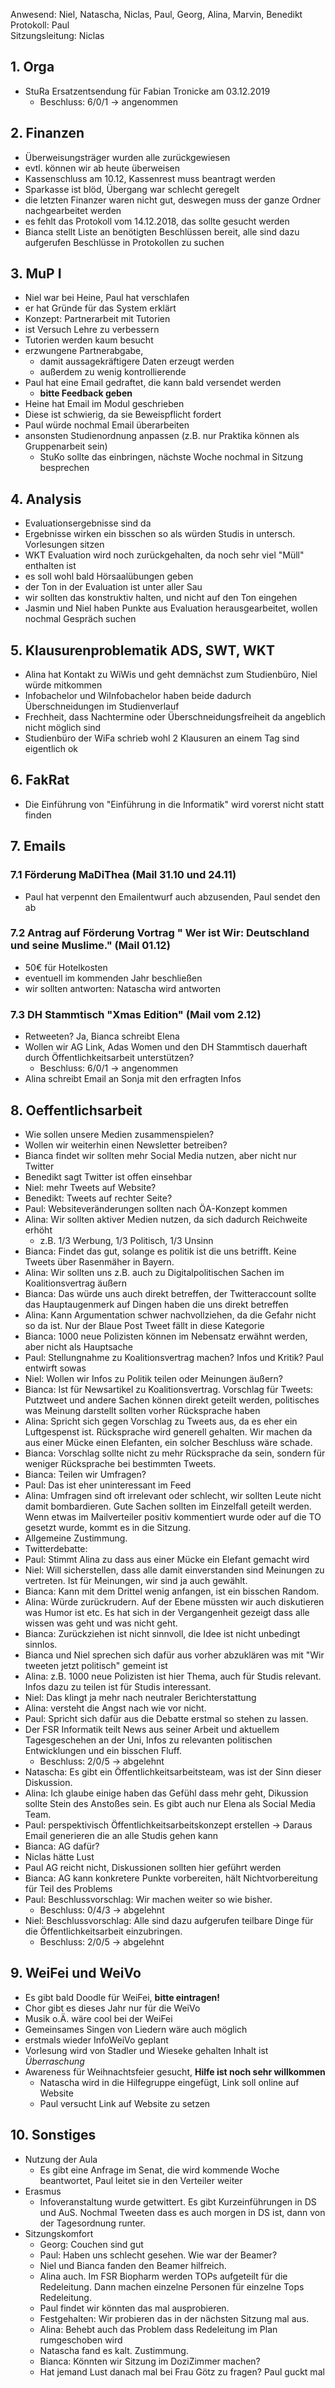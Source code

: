 ---
---

Anwesend: Niel, Natascha, Niclas, Paul, Georg, Alina, Marvin, Benedikt  
Protokoll: Paul  
Sitzungsleitung: Niclas

## 1. Orga

- StuRa Ersatzentsendung für Fabian Tronicke am 03.12.2019
  - Beschluss: 6/0/1 -> angenommen

## 2. Finanzen

- Überweisungsträger wurden alle zurückgewiesen
- evtl. können wir ab heute überweisen
- Kassenschluss am 10.12, Kassenrest muss beantragt werden
- Sparkasse ist blöd, Übergang war schlecht geregelt
- die letzten Finanzer waren nicht gut, deswegen muss der ganze Ordner nachgearbeitet werden
- es fehlt das Protokoll vom 14.12.2018, das sollte gesucht werden
- Bianca stellt Liste an benötigten Beschlüssen bereit, alle sind dazu aufgerufen Beschlüsse in Protokollen zu suchen

## 3. MuP I

- Niel war bei Heine, Paul hat verschlafen
- er hat Gründe für das System erklärt
- Konzept: Partnerarbeit mit Tutorien
- ist Versuch Lehre zu verbessern
- Tutorien werden kaum besucht
- erzwungene Partnerabgabe,
  - damit aussagekräftigere Daten erzeugt werden
  - außerdem zu wenig kontrollierende
- Paul hat eine Email gedraftet, die kann bald versendet werden
  - **bitte Feedback geben**
- Heine hat Email im Modul geschrieben
- Diese ist schwierig, da sie Beweispflicht fordert
- Paul würde nochmal Email überarbeiten
- ansonsten Studienordnung anpassen (z.B. nur Praktika können als Gruppenarbeit sein)
  - StuKo sollte das einbringen, nächste Woche nochmal in Sitzung besprechen

## 4. Analysis

- Evaluationsergebnisse sind da
- Ergebnisse wirken ein bisschen so als würden Studis in untersch. Vorlesungen sitzen
- WKT Evaluation wird noch zurückgehalten, da noch sehr viel "Müll" enthalten ist
- es soll wohl bald Hörsaalübungen geben
- der Ton in der Evaluation ist unter aller Sau
- wir sollten das konstruktiv halten, und nicht auf den Ton eingehen
- Jasmin und Niel haben Punkte aus Evaluation herausgearbeitet, wollen nochmal Gespräch suchen

## 5. Klausurenproblematik ADS, SWT, WKT

- Alina hat Kontakt zu WiWis und geht demnächst zum Studienbüro, Niel würde mitkommen
- Infobachelor und WiInfobachelor haben beide dadurch Überschneidungen im Studienverlauf
- Frechheit, dass Nachtermine oder Überschneidungsfreiheit da angeblich nicht möglich sind
- Studienbüro der WiFa schrieb wohl 2 Klausuren an einem Tag sind eigentlich ok

## 6. FakRat

- Die Einführung von "Einführung in die Informatik" wird vorerst nicht statt finden

## 7. Emails

### 7.1 Förderung MaDiThea (Mail 31.10 und 24.11)

- Paul hat verpennt den Emailentwurf auch abzusenden, Paul sendet den ab

### 7.2 Antrag auf Förderung Vortrag " Wer ist Wir: Deutschland und seine Muslime." (Mail 01.12)

- 50€ für Hotelkosten
- eventuell im kommenden Jahr beschließen
- wir sollten antworten: Natascha wird antworten

### 7.3 DH Stammtisch "Xmas Edition" (Mail vom 2.12)

- Retweeten? Ja, Bianca schreibt Elena
- Wollen wir AG Link, Adas Women und den DH Stammtisch dauerhaft durch Öffentlichkeitsarbeit unterstützen?
  - Beschluss: 6/0/1 -> angenommen
- Alina schreibt Email an Sonja mit den erfragten Infos

## 8. Oeffentlichsarbeit

- Wie sollen unsere Medien zusammenspielen?
- Wollen wir weiterhin einen Newsletter betreiben?
- Bianca findet wir sollten mehr Social Media nutzen, aber nicht nur Twitter
- Benedikt sagt Twitter ist offen einsehbar
- Niel: mehr Tweets auf Website?
- Benedikt: Tweets auf rechter Seite?
- Paul: Websiteveränderungen sollten nach ÖA-Konzept kommen
- Alina: Wir sollten aktiver Medien nutzen, da sich dadurch Reichweite erhöht
  - z.B. 1/3 Werbung, 1/3 Politisch, 1/3 Unsinn
- Bianca: Findet das gut, solange es politik ist die uns betrifft. Keine Tweets über Rasenmäher in Bayern.
- Alina: Wir sollten uns z.B. auch zu Digitalpolitischen Sachen im Koalitionsvertrag äußern
- Bianca: Das würde uns auch direkt betreffen, der Twitteraccount sollte das Hauptaugenmerk auf Dingen haben die uns direkt betreffen
- Alina: Kann Argumentation schwer nachvollziehen, da die Gefahr nicht so da ist. Nur der Blaue Post Tweet fällt in diese Kategorie
- Bianca: 1000 neue Polizisten können im Nebensatz erwähnt werden, aber nicht als Hauptsache
- Paul: Stellungnahme zu Koalitionsvertrag machen? Infos und Kritik? Paul entwirft sowas
- Niel: Wollen wir Infos zu Politik teilen oder Meinungen äußern?
- Bianca: Ist für Newsartikel zu Koalitionsvertrag. Vorschlag für Tweets: Putztweet und andere Sachen können direkt geteilt werden, politisches was Meinung darstellt sollten vorher Rücksprache haben
- Alina: Spricht sich gegen Vorschlag zu Tweets aus, da es eher ein Luftgespenst ist. Rücksprache wird generell gehalten. Wir machen da aus einer Mücke einen Elefanten, ein solcher Beschluss wäre schade.
- Bianca: Vorschlag sollte nicht zu mehr Rücksprache da sein, sondern für weniger Rücksprache bei bestimmten Tweets.
- Bianca: Teilen wir Umfragen?
- Paul: Das ist eher uninteressant im Feed
- Alina: Umfragen sind oft irrelevant oder schlecht, wir sollten Leute nicht damit bombardieren. Gute Sachen sollten im Einzelfall geteilt werden. Wenn etwas im Mailverteiler positiv kommentiert wurde oder auf die TO gesetzt wurde, kommt es in die Sitzung.
- Allgemeine Zustimmung.
- Twitterdebatte:
- Paul: Stimmt Alina zu dass aus einer Mücke ein Elefant gemacht wird
- Niel: Will sicherstellen, dass alle damit einverstanden sind Meinungen zu vertreten. Ist für Meinungen, wir sind ja auch gewählt.
- Bianca: Kann mit dem Drittel wenig anfangen, ist ein bisschen Random.
- Alina: Würde zurückrudern. Auf der Ebene müssten wir auch diskutieren was Humor ist etc. Es hat sich in der Vergangenheit gezeigt dass alle wissen was geht und was nicht geht.
- Bianca: Zurückziehen ist nicht sinnvoll, die Idee ist nicht unbedingt sinnlos.
- Bianca und Niel sprechen sich dafür aus vorher abzuklären was mit "Wir tweeten jetzt politisch" gemeint ist
- Alina: z.B. 1000 neue Polizisten ist hier Thema, auch für Studis relevant. Infos dazu zu teilen ist für Studis interessant.
- Niel: Das klingt ja mehr nach neutraler Berichterstattung
- Alina: versteht die Angst nach wie vor nicht.
- Paul: Spricht sich dafür aus die Debatte erstmal so stehen zu lassen.
- Der FSR Informatik teilt News aus seiner Arbeit und aktuellem Tagesgeschehen an der Uni, Infos zu relevanten politischen Entwicklungen und ein bisschen Fluff.
  - Beschluss: 2/0/5 -> abgelehnt
- Natascha: Es gibt ein Öffentlichkeitsarbeitsteam, was ist der Sinn dieser Diskussion.
- Alina: Ich glaube einige haben das Gefühl dass mehr geht, Dikussion sollte Stein des Anstoßes sein. Es gibt auch nur Elena als Social Media Team.
- Paul: perspektivisch Öffentlichkeitsarbeitskonzept erstellen -> Daraus Email generieren die an alle Studis gehen kann
- Bianca: AG dafür?
- Niclas hätte Lust
- Paul AG reicht nicht, Diskussionen sollten hier geführt werden
- Bianca: AG kann konkretere Punkte vorbereiten, hält Nichtvorbereitung für Teil des Problems
- Paul: Beschlussvorschlag: Wir machen weiter so wie bisher.
  - Beschluss: 0/4/3 -> abgelehnt
- Niel: Beschlussvorschlag: Alle sind dazu aufgerufen teilbare Dinge für die Öffentlichkeitsarbeit einzubringen.
  - Beschluss: 2/0/5 -> abgelehnt

## 9. WeiFei und WeiVo

- Es gibt bald Doodle für WeiFei, **bitte eintragen!**
- Chor gibt es dieses Jahr nur für die WeiVo
- Musik o.Ä. wäre cool bei der WeiFei
- Gemeinsames Singen von Liedern wäre auch möglich
- erstmals wieder InfoWeiVo geplant
- Vorlesung wird von Stadler und Wieseke gehalten Inhalt ist _Überraschung_
- Awareness für Weihnachtsfeier gesucht, **Hilfe ist noch sehr willkommen**
  - Natascha wird in die Hilfegruppe eingefügt, Link soll online auf Website
  - Paul versucht Link auf Website zu setzen

## 10. Sonstiges

- Nutzung der Aula
  - Es gibt eine Anfrage im Senat, die wird kommende Woche beantwortet, Paul leitet sie in den Verteiler weiter
- Erasmus
  - Infoveranstaltung wurde getwittert. Es gibt Kurzeinführungen in DS und AuS. Nochmal Tweeten dass es auch morgen in DS ist, dann von der Tagesordnung runter.
- Sitzungskomfort
  - Georg: Couchen sind gut
  - Paul: Haben uns schlecht gesehen. Wie war der Beamer?
  - Niel und Bianca fanden den Beamer hilfreich.
  - Alina auch. Im FSR Biopharm werden TOPs aufgeteilt für die Redeleitung. Dann machen einzelne Personen für einzelne Tops Redeleitung.
  - Paul findet wir könnten das mal ausprobieren.
  - Festgehalten: Wir probieren das in der nächsten Sitzung mal aus.
  - Alina: Behebt auch das Problem dass Redeleitung im Plan rumgeschoben wird
  - Natascha fand es kalt. Zustimmung.
  - Bianca: Könnten wir Sitzung im DoziZimmer machen?
  - Hat jemand Lust danach mal bei Frau Götz zu fragen? Paul guckt mal
